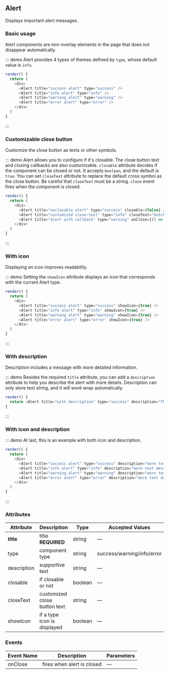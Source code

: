 ## Alert

Displays important alert messages.

### Basic usage

Alert components are non-overlay elements in the page that does not disappear automatically.

::: demo Alert provides 4 types of themes defined by `type`, whose default value is `info`.
```js
render() {
  return (
    <div>
      <Alert title="success alert" type="success" />
      <Alert title="info alert" type="info" />
      <Alert title="warning alert" type="warning" />
      <Alert title="error alert" type="error" />
    </div>
  )
}
```
:::

### Customizable close button

Customize the close button as texts or other symbols.

::: demo Alert allows you to configure if it's closable. The close button text and closing callbacks are also customizable. `closable` attribute decides if the component can be closed or not. It accepts `boolean`, and the default is `true`. You can set `closeText` attribute to replace the default cross symbol as the close button. Be careful that `closeText` must be a string. `close` event fires when the component is closed.

```js
render() {
  return (
    <div>
      <Alert title="unclosable alert" type="success" closable={false} />
      <Alert title="customized close-text" type="info" closeText="Gotcha" />
      <Alert title="alert with callback" type="warning" onClose={() => alert('Hello World!')}/>
    </div>
  )
}
```
:::

### With icon

Displaying an icon improves readability.

::: demo Setting the `showIcon` attribute displays an icon that corresponds with the current Alert type.

```js
render() {
  return (
    <div>
      <Alert title="success alert" type="success" showIcon={true} />
      <Alert title="info alert" type="info" showIcon={true} />
      <Alert title="warning alert" type="warning" showIcon={true} />
      <Alert title="error alert" type="error" showIcon={true} />
    </div>
  )
}
```
:::

### With description

Description includes a message with more detailed information.

::: demo Besides the required `title` attribute, you can add a `description` attribute to help you describe the alert with more details. Description can only store text string, and it will word wrap automatically.

```js
render() {
  return <Alert title="with description" type="success" description="This is a description." />
}
```
:::

### With icon and description

::: demo At last, this is an example with both icon and description.

```js
render() {
  return (
    <div>
      <Alert title="success alert" type="success" description="more text description" showIcon={true} />
      <Alert title="info alert" type="info" description="more text description" showIcon={true} />
      <Alert title="warning alert" type="warning" description="more text description" showIcon={true} />
      <Alert title="error alert" type="error" description="more text description" showIcon={true} />
    </div>
  )
}
```
:::

### Attributes
| Attribute      | Description          | Type      | Accepted Values       | Default  |
|---------- |-------------- |---------- |--------------------------------  |-------- |
| **title** | title **REQUIRED** | string | — | — |
| type | component type | string | success/warning/info/error | info |
| description | supportive text | string | — | — |
| closable | if closable or not | boolean | — | true |
| closeText | customized close button text | string | — | — |
| showIcon | if a type icon is displayed | boolean | — | false |


### Events
| Event Name | Description | Parameters |
|---------- |-------- |---------- |
| onClose | fires when alert is closed | — |
